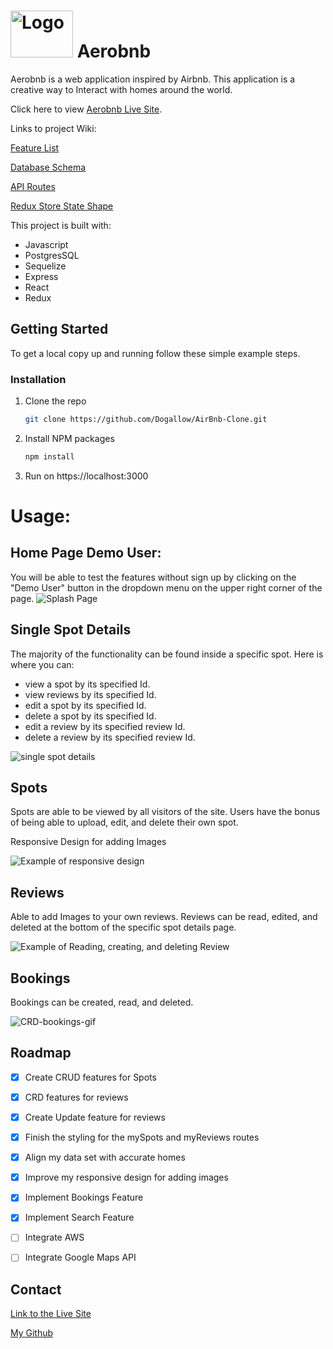 #  <img src="https://user-images.githubusercontent.com/95613961/212533505-d385ce55-6790-4a46-82ac-a4aa9d810542.png" alt="Logo" height=75px width=100px /> Aerobnb

Aerobnb is a web application inspired by Airbnb. This application is a creative way to Interact with homes around the world.

Click here to view [Aerobnb Live Site](https://aerobnb.onrender.com).

Links to project Wiki:

[Feature List](https://github.com/Dogallow/AirBnb-Clone/wiki/Features)

[Database Schema](https://github.com/Dogallow/AirBnb-Clone/wiki/Database-Schema)

[API Routes](https://github.com/Dogallow/AirBnb-Clone/wiki/API-Documentation)

[Redux Store State Shape](https://github.com/Dogallow/AirBnb-Clone/wiki/Redux-Store-Shape)



This project is built with:
- Javascript
- PostgresSQL
- Sequelize
- Express
- React
- Redux

## Getting Started

To get a local copy up and running follow these simple example steps.


### Installation



1. Clone the repo
   ```sh
   git clone https://github.com/Dogallow/AirBnb-Clone.git
   ```
2. Install NPM packages
   ```sh
   npm install
   ```
3. Run on https://localhost:3000


# Usage:

## Home Page Demo User:
You will be able to test the features without sign up by clicking on the "Demo User" button in the dropdown menu on the upper right corner of the page.
![Splash Page](https://user-images.githubusercontent.com/95613961/214157477-56df1787-623c-4a73-810e-3e9122268c1a.jpg)

## Single Spot Details
The majority of the functionality can be found inside a specific spot.
Here is where you can:
- view a spot by its specified Id.
- view reviews by its specified Id.
- edit a spot by its specified Id.
- delete a spot by its specified Id.
- edit a review by its specified review Id.
- delete a review by its specified review Id.


![single spot details](https://user-images.githubusercontent.com/95613961/214157720-ed14ab9e-98ad-47c4-a2bc-bc25727c11de.jpg)


## Spots
Spots are able to be viewed by all visitors of the site.
Users have the bonus of being able to upload, edit, and delete their own spot.

Responsive Design for adding Images

![Example of responsive design](https://user-images.githubusercontent.com/95613961/214157905-990033e8-df06-44a2-a8ef-42ca9ea7ed5d.gif)







## Reviews
Able to add Images to your own reviews.
Reviews can be read, edited, and deleted at the bottom of the specific spot details page.

![Example of Reading, creating, and deleting Review](https://user-images.githubusercontent.com/95613961/214158009-ee4e8459-be48-44ef-a358-32e6564d18b9.gif)

## Bookings
Bookings can be created, read, and deleted.

![CRD-bookings-gif](https://user-images.githubusercontent.com/95613961/214158274-eec800f4-7ac8-4cbb-b7ca-ed3106993307.gif)



## Roadmap

- [x] Create CRUD features for Spots
- [x] CRD features for reviews
- [x] Create Update feature for reviews
- [x] Finish the styling for the mySpots and myReviews routes
- [x] Align my data set with accurate homes
- [x] Improve my responsive design for adding images
- [x] Implement Bookings Feature
- [x] Implement Search Feature
- [ ] Integrate AWS
- [ ] Integrate Google Maps API


## Contact

[Link to the Live Site](https://airbnb-clone-dg.herokuapp.com/)

[My Github](https://github.com/dogallow)
